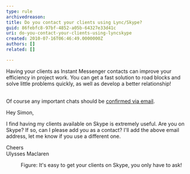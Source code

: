```yaml
---
type: rule
archivedreason: 
title: Do you contact your clients using Lync/Skype?
guid: 86febfc8-97bf-4852-a05b-64327e33d41c
uri: do-you-contact-your-clients-using-lyncskype
created: 2010-07-16T06:46:49.0000000Z
authors: []
related: []

---
```



​Having your clients as Instant Messenger contacts can improve your efficiency in project work. You can get a fast solution to road blocks and solve little problems quickly, as well as develop a better relationship! 
<br><excerpt class='endintro'></excerpt><br>
<p>Of course any important chats should be 
   <a href="http&#58;//www.ssw.com.au/ssw/Standards/Rules/RulestoBetterInstantMessenger.aspx#ImportantChatsEmail">confirmed via email</a>. </p><dl class="good"><dt><p>Hey Simon,​​​</p><p>I find having my clients available on&#160;Skype is extremely useful. Are you on Skype? If so, can I please add you as a contact? I'll add the above email address, let me know if you use a different one. </p><p>Cheers<br>Ulysses Maclaren</p></dt><dd>Figure&#58; It's easy to get your clients on Skype, you only have to ask! </dd></dl>


